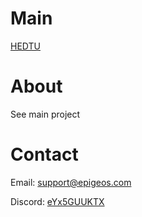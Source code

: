 # Main
[HEDTU](https://github.com/Epigeos-com/HEDTU)

# About
See main project

# Contact
Email: [support@epigeos.com](mailto:support@epigeos.com)

Discord: [eYx5GUUKTX](https://discord.gg/eYx5GUUKTX)
